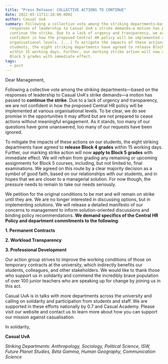 ```yaml
---
title: "Press Release: COLLECTIVE ACTIONS TO CONTINUE"
date: 2022-05-11T11:18:00.000Z
author: Casual UvA
summary: Following a collective vote among the striking departments—based on the
  responses of leadership to Casual UvA's strike demands—a motion has passed to
  continue the strike. Due to a lack of urgency and transparency, we are not
  confident in how the proposed Central HR policy will be implemented at various
  organisational levels. [...] To mitigate the impacts of these actions on our
  students, the eight striking departments have agreed to release Block 4 grades
  within 15 working days. Further, our marking strike action will now apply to
  Block 5 grades with immediate effect.
tags:
  - post
---
```



Dear Management,





Following a collective vote among the striking departments—based on the responses of leadership to Casual UvA's strike demands—a motion has passed to **continue the strike**. Due to a lack of urgency and transparency, we are not confident in how the proposed Central HR policy will be implemented at various organisational levels. To be clear, we do see promise in the opportunities it may afford but are not prepared to cease actions without meaningful engagement. As it stands, too many of our questions have gone unanswered, too many of our requests have been ignored.





To mitigate the impacts of these actions on our students, the eight striking departments have agreed to **release Block 4 grades** within 15 working days. Further, our marking strike action will now **apply to Block 5 grades** with immediate effect. We will refrain from grading any remaining or upcoming assignments for Block 5 courses, including, but not limited to, final examinations. We agreed on this route by a clear majority decision as a symbol of good faith, based on our relationships with our students, and in hopes that we are closer to a managerial solution. For now though, the pressure needs to remain to take our needs seriously. 

We petition for the original conditions to be met and will remain on strike until they are. We are no longer interested in discussing options, but in implementing solutions. We will release a detailed manifesto of our concerns to management to inform solution-oriented discussions and binding policy recommendations. **We demand specifics of the Central HR Policy and department commitments to the following**:





 **1. Permanent Contracts**

 **2. Workload Transparency**

 **3. Professional Development**





Our action group strives to improve the working conditions of those on temporary contracts at the university, which indirectly benefits our students, colleagues, and other stakeholders. We would like to thank those who support us in solidarity and commend the incredibly brave population of over 100 junior teachers who are speaking up for change by joining us in this act.

Casual UvA is in talks with more departments across the university and calling on solidarity and participation from students and staff. We are supported in these efforts nationally by 0.7 and Casual Academy. Please visit our website and contact us to learn more about how you can support our mission against casualisation.

In solidarity,



**Casual UvA**







*Striking Departments: Anthropology, Sociology, Political Science, ISW, Future Planet Studies, Béta Gamma, Human Geography, Communication Science*

